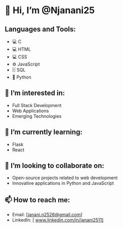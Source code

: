 # 👋 Hi, I’m @Njanani25

## Languages and Tools:
- 💻 C
- 💻 HTML
- 💻 CSS
- ⚙️ JavaScript
- 🗄️ SQL
- 🐍 Python
  
## 👀 I’m interested in:
- Full Stack Development
- Web Applications
- Emerging Technologies

## 🌱 I’m currently learning:
-  Flask 
-  React

## 💞️ I’m looking to collaborate on:
- Open-source projects related to web development
- Innovative applications in Python and JavaScript

## 📫 How to reach me:
- Email: [janani.n2526@gmail.com]
- LinkedIn: [ www.linkedin.com/in/janani2511]


